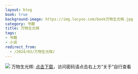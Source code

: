 ```yaml
---
layout: blog
book: true
background-image: https://img.locyoo.com/book万物生光辉.jpg
category: 书籍
title: 万物生光辉
tags:
- 书籍
- 小说
redirect_from:
  - /2024/03/万物生光辉/
---
```

![](https://img.locyoo.com/book万物生光辉.jpg)
万物生光辉: <a name = "ref1" href="https://url18.ctfile.com/f/50983618-1334836091-977280?p=3619">点击下载</a>，访问密码请点击右上方“关于”自行查看